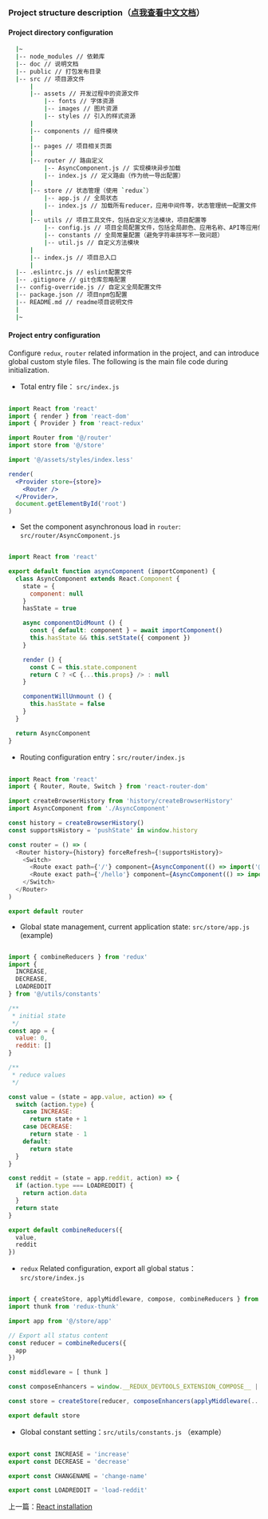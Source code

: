 ### Project structure description（[点我查看中文文档](project.ZH.md)）

#### Project directory configuration

```sh
  |~
  |-- node_modules // 依赖库
  |-- doc // 说明文档
  |-- public // 打包发布目录
  |-- src // 项目源文件
      |
      |-- assets // 开发过程中的资源文件
          |-- fonts // 字体资源
          |-- images // 图片资源
          |-- styles // 引入的样式资源
      |
      |-- components // 组件模块
      |
      |-- pages // 项目相关页面
      |
      |-- router // 路由定义
          |-- AsyncComponent.js // 实现模块异步加载
          |-- index.js // 定义路由（作为统一导出配置）
      |
      |-- store // 状态管理（使用 `redux`）
          |-- app.js // 全局状态
          |-- index.js // 加载所有reducer，应用中间件等，状态管理统一配置文件（作为统一导出配置）
      |
      |-- utils // 项目工具文件，包括自定义方法模块，项目配置等
          |-- config.js // 项目全局配置文件，包括全局颜色、应用名称、API等应用信息
          |-- constants // 全局常量配置（避免字符串拼写不一致问题）
          |-- util.js // 自定义方法模块
      |
      |-- index.js // 项目总入口
      |
  |-- .eslintrc.js // eslint配置文件
  |-- .gitignore // git仓库忽略配置
  |-- config-override.js // 自定义全局配置文件
  |-- package.json // 项目npm包配置
  |-- README.md // readme项目说明文件
  |
  |~
```


#### Project entry configuration
Configure `redux`, `router` related information in the project, and can introduce global custom style files. The following is the main file code during initialization.

- Total entry file： `src/index.js`

```jsx

import React from 'react'
import { render } from 'react-dom'
import { Provider } from 'react-redux'

import Router from '@/router'
import store from '@/store'

import '@/assets/styles/index.less'

render(
  <Provider store={store}>
    <Router />
  </Provider>,
  document.getElementById('root')
)

```


- Set the component asynchronous load in `router`: `src/router/AsyncComponent.js`

```js

import React from 'react'

export default function asyncComponent (importComponent) {
  class AsyncComponent extends React.Component {
    state = {
      component: null
    }
    hasState = true

    async componentDidMount () {
      const { default: component } = await importComponent()
      this.hasState && this.setState({ component })
    }

    render () {
      const C = this.state.component
      return C ? <C {...this.props} /> : null
    }

    componentWillUnmount () {
      this.hasState = false
    }
  }

  return AsyncComponent
}

```

- Routing configuration entry：`src/router/index.js`

```js

import React from 'react'
import { Router, Route, Switch } from 'react-router-dom'

import createBrowserHistory from 'history/createBrowserHistory'
import AsyncComponent from './AsyncComponent'

const history = createBrowserHistory()
const supportsHistory = 'pushState' in window.history

const router = () => (
  <Router history={history} forceRefresh={!supportsHistory}>
    <Switch>
      <Route exact path={'/'} component={AsyncComponent(() => import('@/pages/App'))} />
      <Route exact path={'/hello'} component={AsyncComponent(() => import('@/pages/Hello'))} />
    </Switch>
  </Router>
)

export default router

```

- Global state management, current application state: `src/store/app.js` (example)

```js

import { combineReducers } from 'redux'
import {
  INCREASE,
  DECREASE,
  LOADREDDIT
} from '@/utils/constants'

/**
 * initial state
 */
const app = {
  value: 0,
  reddit: []
}

/**
 * reduce values
 */

const value = (state = app.value, action) => {
  switch (action.type) {
    case INCREASE:
      return state + 1
    case DECREASE:
      return state - 1
    default:
      return state
  }
}

const reddit = (state = app.reddit, action) => {
  if (action.type === LOADREDDIT) {
    return action.data
  }
  return state
}

export default combineReducers({
  value,
  reddit
})

```

- `redux` Related configuration, export all global status： `src/store/index.js`

```js

import { createStore, applyMiddleware, compose, combineReducers } from 'redux'
import thunk from 'redux-thunk'

import app from '@/store/app'

// Export all status content
const reducer = combineReducers({
  app
})

const middleware = [ thunk ]

const composeEnhancers = window.__REDUX_DEVTOOLS_EXTENSION_COMPOSE__ || compose

const store = createStore(reducer, composeEnhancers(applyMiddleware(...middleware)))

export default store

```

- Global constant setting：`src/utils/constants.js` （example）

```js

export const INCREASE = 'increase'
export const DECREASE = 'decrease'

export const CHANGENAME = 'change-name'

export const LOADREDDIT = 'load-reddit'

```


上一篇：[React installation](./install.md)
